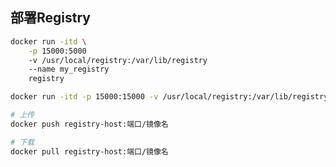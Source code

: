 <!--
 * @Description: 
 * @Version: 1.0
 * @Author: DaLao
 * @Email: dalao_li@163.com
 * @Date: 2021-03-22 13:17:11
 * @LastEditors: DaLao
 * @LastEditTime: 2022-01-06 00:52:58
-->

## 部署Registry

```sh
docker run -itd \
    -p 15000:5000
    -v /usr/local/registry:/var/lib/registry
    --name my_registry
    registry
```

```sh
docker run -itd -p 15000:15000 -v /usr/local/registry:/var/lib/registry --name my_registry registry
```

```sh
# 上传
docker push registry-host:端口/镜像名

# 下载
docker pull registry-host:端口/镜像名
```